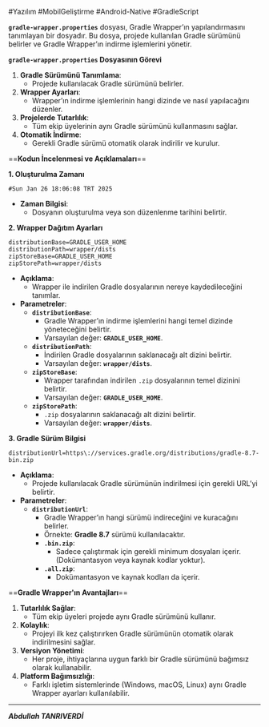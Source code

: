 
#Yazılım #MobilGeliştirme #Android-Native  #GradleScript

**`gradle-wrapper.properties`** dosyası, Gradle Wrapper’ın yapılandırmasını tanımlayan bir dosyadır. Bu dosya, projede kullanılan Gradle sürümünü belirler ve Gradle Wrapper’ın indirme işlemlerini yönetir.


 **`gradle-wrapper.properties` Dosyasının Görevi**
1. **Gradle Sürümünü Tanımlama**:
    - Projede kullanılacak Gradle sürümünü belirler.
2. **Wrapper Ayarları**:
    - Wrapper’ın indirme işlemlerinin hangi dizinde ve nasıl yapılacağını düzenler.
3. **Projelerde Tutarlılık**:
    - Tüm ekip üyelerinin aynı Gradle sürümünü kullanmasını sağlar.
4. **Otomatik İndirme**:
    - Gerekli Gradle sürümü otomatik olarak indirilir ve kurulur.


==**Kodun İncelenmesi ve Açıklamaları**==

**1. Oluşturulma Zamanı**
```properties
#Sun Jan 26 18:06:08 TRT 2025

```
- **Zaman Bilgisi**:
    - Dosyanın oluşturulma veya son düzenlenme tarihini belirtir.

**2. Wrapper Dağıtım Ayarları**
```properties
distributionBase=GRADLE_USER_HOME
distributionPath=wrapper/dists
zipStoreBase=GRADLE_USER_HOME
zipStorePath=wrapper/dists

```
- **Açıklama**:
    - Wrapper ile indirilen Gradle dosyalarının nereye kaydedileceğini tanımlar.
- **Parametreler**:
    - **`distributionBase`**:
        - Gradle Wrapper’ın indirme işlemlerini hangi temel dizinde yöneteceğini belirtir.
        - Varsayılan değer: **`GRADLE_USER_HOME`**.
    - **`distributionPath`**:
        - İndirilen Gradle dosyalarının saklanacağı alt dizini belirtir.
        - Varsayılan değer: **`wrapper/dists`**.
    - **`zipStoreBase`**:
        - Wrapper tarafından indirilen `.zip` dosyalarının temel dizinini belirtir.
        - Varsayılan değer: **`GRADLE_USER_HOME`**.
    - **`zipStorePath`**:
        - `.zip` dosyalarının saklanacağı alt dizini belirtir.
        - Varsayılan değer: **`wrapper/dists`**.


**3. Gradle Sürüm Bilgisi**
```properties
distributionUrl=https\://services.gradle.org/distributions/gradle-8.7-bin.zip

```
- **Açıklama**:
    - Projede kullanılacak Gradle sürümünün indirilmesi için gerekli URL’yi belirtir.
- **Parametreler**:
    - **`distributionUrl`**:
        - Gradle Wrapper’ın hangi sürümü indireceğini ve kuracağını belirler.
        - Örnekte: **Gradle 8.7** sürümü kullanılacaktır.
        - **`.bin.zip`**:
            - Sadece çalıştırmak için gerekli minimum dosyaları içerir. (Dokümantasyon veya kaynak kodlar yoktur).
        - **`.all.zip`**:
            - Dokümantasyon ve kaynak kodları da içerir.




==**Gradle Wrapper'ın Avantajları**==

1. **Tutarlılık Sağlar**:
    - Tüm ekip üyeleri projede aynı Gradle sürümünü kullanır.
2. **Kolaylık**:
    - Projeyi ilk kez çalıştırırken Gradle sürümünün otomatik olarak indirilmesini sağlar.
3. **Versiyon Yönetimi**:
    - Her proje, ihtiyaçlarına uygun farklı bir Gradle sürümünü bağımsız olarak kullanabilir.
4. **Platform Bağımsızlığı**:
    - Farklı işletim sistemlerinde (Windows, macOS, Linux) aynı Gradle Wrapper ayarları kullanılabilir.


---

***Abdullah TANRIVERDİ***
